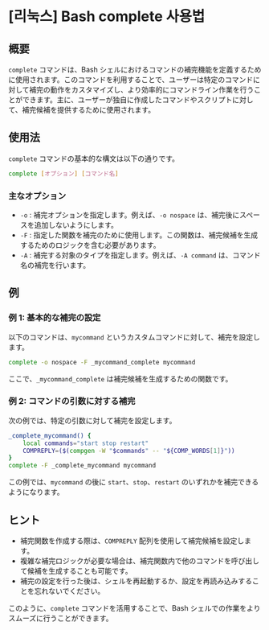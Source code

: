 # [리눅스] Bash complete 사용법

## 概要
`complete` コマンドは、Bash シェルにおけるコマンドの補完機能を定義するために使用されます。このコマンドを利用することで、ユーザーは特定のコマンドに対して補完の動作をカスタマイズし、より効率的にコマンドライン作業を行うことができます。主に、ユーザーが独自に作成したコマンドやスクリプトに対して、補完候補を提供するために使用されます。

## 使用法
`complete` コマンドの基本的な構文は以下の通りです。

```bash
complete [オプション] [コマンド名]
```

### 主なオプション
- `-o` : 補完オプションを指定します。例えば、`-o nospace` は、補完後にスペースを追加しないようにします。
- `-F` : 指定した関数を補完のために使用します。この関数は、補完候補を生成するためのロジックを含む必要があります。
- `-A` : 補完する対象のタイプを指定します。例えば、`-A command` は、コマンド名の補完を行います。

## 例
### 例 1: 基本的な補完の設定
以下のコマンドは、`mycommand` というカスタムコマンドに対して、補完を設定します。

```bash
complete -o nospace -F _mycommand_complete mycommand
```

ここで、`_mycommand_complete` は補完候補を生成するための関数です。

### 例 2: コマンドの引数に対する補完
次の例では、特定の引数に対して補完を設定します。

```bash
_complete_mycommand() {
    local commands="start stop restart"
    COMPREPLY=($(compgen -W "$commands" -- "${COMP_WORDS[1]}"))
}
complete -F _complete_mycommand mycommand
```

この例では、`mycommand` の後に `start`、`stop`、`restart` のいずれかを補完できるようになります。

## ヒント
- 補完関数を作成する際は、`COMPREPLY` 配列を使用して補完候補を設定します。
- 複雑な補完ロジックが必要な場合は、補完関数内で他のコマンドを呼び出して候補を生成することも可能です。
- 補完の設定を行った後は、シェルを再起動するか、設定を再読み込みすることを忘れないでください。

このように、`complete` コマンドを活用することで、Bash シェルでの作業をよりスムーズに行うことができます。